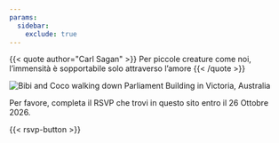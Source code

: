 ```yaml
---
params:
  sidebar:
    exclude: true
---
```


{{< quote author="Carl Sagan" >}}
Per piccole creature come noi, l’immensità è sopportabile solo attraverso l’amore
{{< /quote >}}

![Bibi and Coco walking down Parliament Building in Victoria, Australia](/images/BibiCoco239_web.webp)

Per favore, completa il RSVP che trovi in questo sito entro il 26 Ottobre 2026.

{{< rsvp-button >}}
